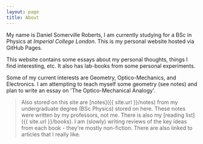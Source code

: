 ```yaml
---
layout: page
title: About
---
```


My name is Daniel Somerville Roberts, I am currently studying for a BSc in Physics at *Imperial College London*. This is my personal website hosted via GitHub Pages.

This website contains some essays about my personal thoughts, things I find interesting, etc. It also has lab-books from some personal experiments.

Some of my current interests are Geometry, Optico-Mechanics, and Electronics. I am attempting to teach myself some geometry (see notes) and plan to write an essay on 'The Optico-Mechanical Analogy'.

> Also stored on this site are [notes]({{ site.url }}/notes) from my undergraduate degree (BSc Physics) stored on here. These notes were written by my professors, not me. There is also my [reading list]({{ site.url }}/books). I am (slowly) writing reviews of the key ideas from each book - they're mostly non-fiction. There are also linked to articles that I really like.
